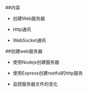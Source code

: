 ##内容

- 创建Web服务器

- Http通讯

- WebSocket通讯




##创建web服务器

- 使用Nodejs创建服务器

- 使用Express创建restful的http服务

- 监控服务器文件的变化




